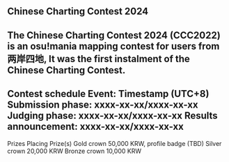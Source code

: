Chinese Charting Contest 2024
-
The Chinese Charting Contest 2024 (CCC2022) is an osu!mania mapping contest for users from 两岸四地, It was the first instalment of the Chinese Charting Contest.
-
Contest schedule
Event: Timestamp (UTC+8)
Submission phase: xxxx-xx-xx/xxxx-xx-xx
Judging phase: xxxx-xx-xx/xxxx-xx-xx
Results announcement: xxxx-xx-xx/xxxx-xx-xx
-
Prizes
Placing	Prize(s)
Gold crown	50,000 KRW, profile badge (TBD)
Silver crown	20,000 KRW
Bronze crown	10,000 KRW
